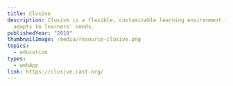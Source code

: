 ```yaml
---
title: Clusive
description: Clusive is a flexible, customizable learning environment that
  adapts to learners' needs.
publishedYear: "2018"
thumbnailImage: /media/resource-clusive.png
topics:
  - education
types:
  - webApp
link: https://clusive.cast.org/
---
```

